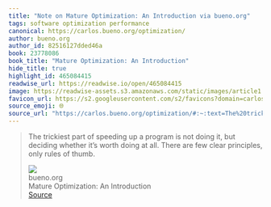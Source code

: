 ```yaml
---
title: "Note on Mature Optimization: An Introduction via bueno.org"
tags: software optimization performance
canonical: https://carlos.bueno.org/optimization/
author: bueno.org
author_id: 82516127dded46a
book: 23778086
book_title: "Mature Optimization: An Introduction"
hide_title: true
highlight_id: 465084415
readwise_url: https://readwise.io/open/465084415
image: https://readwise-assets.s3.amazonaws.com/static/images/article1.be68295a7e40.png
favicon_url: https://s2.googleusercontent.com/s2/favicons?domain=carlos.bueno.org
source_emoji: 🌐
source_url: "https://carlos.bueno.org/optimization/#:~:text=The%20trickiest%20part,rules%20of%20thumb."
---
```


> The trickiest part of speeding up a program is not doing it, but deciding whether it’s worth doing at all. There are few clear principles, only rules of thumb.
> <div class="quoteback-footer"><div class="quoteback-avatar"><img class="mini-favicon" src="https://s2.googleusercontent.com/s2/favicons?domain=carlos.bueno.org"></div><div class="quoteback-metadata"><div class="metadata-inner"><span style="display:none">FROM:</span><div aria-label="bueno.org" class="quoteback-author"> bueno.org</div><div aria-label="Mature Optimization: An Introduction" class="quoteback-title"> Mature Optimization: An Introduction</div></div></div><div class="quoteback-backlink"><a target="_blank" aria-label="go to the full text of this quotation" rel="noopener" href="https://carlos.bueno.org/optimization/#:~:text=The%20trickiest%20part,rules%20of%20thumb." class="quoteback-arrow"> Source</a></div></div>